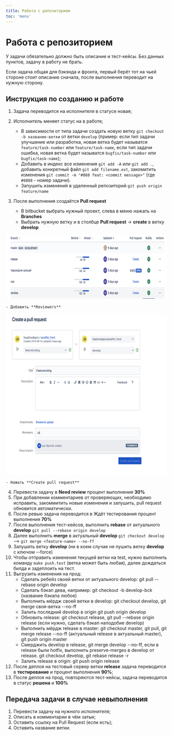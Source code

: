 ```yaml
---
title: Работа с репозиторием
toc: 'menu'
---
```


# Работа с репозиторием

У задачи обязательно должно быть описание и тест-кейсы. Без данных пунктов, задачу в работу не брать.

Если задача общая для бэкэнда и фронта, первый берёт тот на чьей стороне стоит описание сначала, после выполнения переводит на нужную сторону.

## Инструкция по созданию и работе

1.  Задача переводится на исполнителя в статусе новая;
2.  Исполнитель меняет статус на в работе;
    -   В зависимости от типа задачи создать новую ветку `git checkout -b название-ветки` от ветки `develop` (пример: если тип задачи улучшение или разработка, новая ветка будет называтся `feature/task-number` или `feature/task-name`, если тип задачи ошибка, новая ветка будет называтся `bugfix/task-number` или `bugfix/task-name`);
    -   Добавить в индекс все изменения `git add -A` или `git add .`, добавить конкретный файл `git add filename.ext`, закомитить изменения `git commit -m "#888 feat: <commit message>"` (где `#8888` - номер задачи).
    -   Запушить изменений в удаленный репозиторий `git push origin feature/name`
3.  После выполнения создаётся **Pull request**

    -   В bitbucket выбрать нужный проект, слева в меню нажать на **Branches**
    -   Выбрать нужную ветку и в столбце **Pull request** -> **create** в ветку **develop**

<p align="center">
<img height="200" src="../../assets/screenshots/create-pr.png">
</p>

    - Добавить **Reviewers**

<p align="center">
<img height="500" src="../../assets/screenshots/revieewers.png">
</p>

    - Нажать **Create pull request**

4.  Перевести задачу в **Need review** процент выполнения **30%**
5.  При добавлении комментариев от проверяющих, необходимо исправить, закоммитить новые изменения и запушить, pull request обновится автоматически.
6.  После ревью задача переводится в Ждёт тестирования процент выполнения **70%**
7.  После выполнения тест-кейсов, выполнить **rebase** от актуального **develop** `git pull --rebase origin develop`
8.  Далее выполнить **merge** в актуальный **develop** `git checkout develop` --> `git merge <feature-name> --no-ff`
9.  Запушить ветку **develop** (ни в коем случае не пушить ветку **develop** с ключом --force)
10. Чтобы отправить изменения текущей ветки на test, нужно выполнить команду `make push.test` (ветка может быть любая), далее дождаться билда и задеплоить на тест.
11. Выгрузить изменения на прод:
    -   Сделать ребейз своей ветки от актуального develop: git pull --rebase origin develop
    -   Сделать бэкап дева, например: git checkout -b develop-bck (название бэкапа любое)
    -   Выполнить мёрдж своей ветки в develop: git checkout develop, git merge своя-ветка --no-ff
    -   Залить последний develop в origin git push origin develop
    -   Обновить release: git checkout release, git pull --rebase origin release (если нужно, сделать бэкап наподобие develop)
    -   Выполнить мёрдж release в master: git checkout master, git pull, git merge release --no-ff (актуальный release в актуальный master), git push origin master
    -   Смерджить develop в release, git merge develop --no-ff, если в release были hotfix, выполнить preserve-merges в develop от release. git checkout develop, git rebase release -r
    -   Залить release в origin: git push origin release
12. После деплоя на тестовый сервер ветки **release** задача переводится в **тестирование** и процент выполнения **90%**;
13. После деплоя на прод, повторяются тест-кейсы, задача переводится в статус **решена** и **100%**

## Передача задачи в случае невыполнения

1.  Перевести задачу на нужного исполнителя;
2.  Описать в комментарии в чём затык;
3.  Оставить ссылку на Pull Request (если есть);
4.  Оставить название ветки.
